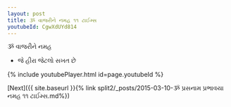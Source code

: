 ```yaml
---
layout: post
title: ૐ વાજરીને નમહ ૧૧ ટાઈમ્સ
youtubeId: CgwXdUYd814
---
```

 
 
 ૐ વાજરીને નમહ  
 
 - જે હીરા જેટલો સખત છે 
 
  
 
  
 
 
 
 
 
 


{% include youtubePlayer.html id=page.youtubeId %}
 
[Next]({{ site.baseurl }}{% link  split2/_posts/2015-03-10-ૐ પ્રસનામ પ્રભાવયા નમહ ૧૧ ટાઈમ્સ.md%})
 
